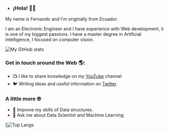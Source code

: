 - ### ¡Hola! 👋🏼

My name is Fernando and I'm originally from Ecuador.

I am an Electronic Engineer and I have experience with Web development, it is one of my biggest passions. 
I have a master degree in Artificial Intelligence, I focused on computer vision. 

![My GitHub stats](https://github-readme-stats.vercel.app/api?username=FerJeffQ&show_icons=true&theme=dracula&count_private=true)

### Get in touch around the Web 🌎:

- 📺 I like to share knowledge on my [YouTube](https://www.youtube.com/@nerocoders) channel 
- 🐦 Writing ideas and useful information on [Twitter](https://twitter.com/Ferjeff11)

### A little more 🤓

- 🌱 Improve my skills of Data structures.
- 💬 Ask me about Data Scientist and Machine Learning

[![Top Langs](https://github-readme-stats.vercel.app/api/top-langs/?username=FerJeffQ&hide_progress=true&theme=dracula)
